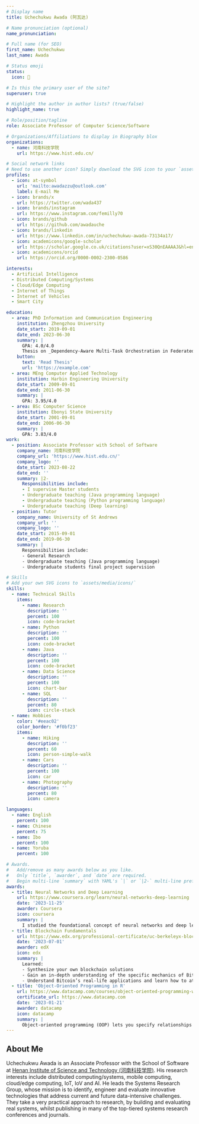 ```yaml
---
# Display name
title: Uchechukwu Awada (阿瓦达)

# Name pronunciation (optional)
name_pronunciation: 

# Full name (for SEO)
first_name: Uchechukwu
last_name: Awada

# Status emoji
status:
  icon: 💯

# Is this the primary user of the site?
superuser: true

# Highlight the author in author lists? (true/false)
highlight_name: true

# Role/position/tagline
role: Associate Professor of Computer Science/Software

# Organizations/Affiliations to display in Biography blox
organizations:
  - name: 河南科技学院
    url: https://www.hist.edu.cn/

# Social network links
# Need to use another icon? Simply download the SVG icon to your `assets/media/icons/` folder.
profiles:
  - icon: at-symbol
    url: 'mailto:awadazzu@outlook.com'
    label: E-mail Me
  - icon: brands/x
    url: https://twitter.com/wada437
  - icon: brands/instagram
    url: https://www.instagram.com/femilly70
  - icon: brands/github
    url: https://github.com/awadauche
  - icon: brands/linkedin
    url: https://www.linkedin.com/in/uchechukwu-awada-73134a17/
  - icon: academicons/google-scholar
    url: https://scholar.google.co.uk/citations?user=xS30QnEAAAAJ&hl=en
  - icon: academicons/orcid
    url: https://orcid.org/0000-0002-2300-0586

interests:
  - Artificial Intelligence
  - Distributed Computing/Systems
  - Cloud/Edge Computing
  - Internet of Things
  - Internet of Vehicles
  - Smart City

education:
  - area: PhD Information and Communication Engineering
    institution: Zhengzhou University
    date_start: 2019-09-01
    date_end: 2023-06-30
    summary: |
      GPA: 4.0/4.0
      Thesis on _Dependency-Aware Multi-Task Orchestration in Federated Edge Computing_. Supervised by [Prof Jiankang Zhang](https://staffprofiles.bournemouth.ac.uk/display/jzhang3) and [Prof Shouyi Yang]. 
    button:
      text: 'Read Thesis'
      url: 'https://example.com'
  - area: MEng Computer Applied Technology
    institution: Harbin Engineering University
    date_start: 2009-09-01
    date_end: 2011-06-30
    summary: |
      GPA: 3.95/4.0
  - area: BSc Computer Science
    institution: Ebonyi State University
    date_start: 2001-09-01
    date_end: 2006-06-30
    summary: |
      GPA: 3.83/4.0
work:
  - position: Associate Professor with School of Software
    company_name: 河南科技学院
    company_url: 'https://www.hist.edu.cn/'
    company_logo: ''
    date_start: 2023-08-22
    date_end: ''
    summary: |2-
      Responsibilities include:
      - I supervise Master students
      - Undergraduate teaching (Java programming language)
      - Undergraduate teaching (Python programming language)
      - Undergraduate teaching (Deep learning)
  - position: Tutor
    company_name: University of St Andrews
    company_url: ''
    company_logo: ''
    date_start: 2015-09-01
    date_end: 2019-06-30
    summary: |
      Responsibilities include:
      - General Research
      - Undergraduate teaching (Java programming language)
      - Undergraduate students final project supervision

# Skills
# Add your own SVG icons to `assets/media/icons/`
skills:
  - name: Technical Skills
    items:
      - name: Research
        description: ''
        percent: 100
        icon: code-bracket
      - name: Python
        description: ''
        percent: 100
        icon: code-bracket
      - name: Java
        description: ''
        percent: 100
        icon: code-bracket  
      - name: Data Science
        description: ''
        percent: 100
        icon: chart-bar
      - name: SQL
        description: ''
        percent: 80
        icon: circle-stack
  - name: Hobbies
    color: '#eeac02'
    color_border: '#f0bf23'
    items:
      - name: Hiking
        description: ''
        percent: 60
        icon: person-simple-walk
      - name: Cars
        description: ''
        percent: 100
        icon: car
      - name: Photography
        description: ''
        percent: 80
        icon: camera

languages:
  - name: English
    percent: 100
  - name: Chinese
    percent: 75
  - name: Ibo
    percent: 100
  - name: Yoruba
    percent: 100

# Awards.
#   Add/remove as many awards below as you like.
#   Only `title`, `awarder`, and `date` are required.
#   Begin multi-line `summary` with YAML's `|` or `|2-` multi-line prefix and indent 2 spaces below.
awards:
  - title: Neural Networks and Deep Learning
    url: https://www.coursera.org/learn/neural-networks-deep-learning
    date: '2023-11-25'
    awarder: Coursera
    icon: coursera
    summary: |
      I studied the foundational concept of neural networks and deep learning. By the end, I was familiar with the significant technological trends driving the rise of deep learning; build, train, and apply fully connected deep neural networks; implement efficient (vectorized) neural networks; identify key parameters in a neural network’s architecture; and apply deep learning to your own applications.
  - title: Blockchain Fundamentals
    url: https://www.edx.org/professional-certificate/uc-berkeleyx-blockchain-fundamentals
    date: '2023-07-01'
    awarder: edX
    icon: edx
    summary: |
      Learned:
      - Synthesize your own blockchain solutions
      - Gain an in-depth understanding of the specific mechanics of Bitcoin
      - Understand Bitcoin’s real-life applications and learn how to attack and destroy Bitcoin, Ethereum, smart contracts and Dapps, and alternatives to Bitcoin’s Proof-of-Work consensus algorithm
  - title: 'Object-Oriented Programming in R'
    url: https://www.datacamp.com/courses/object-oriented-programming-with-s3-and-r6-in-r
    certificate_url: https://www.datacamp.com
    date: '2023-01-21'
    awarder: datacamp
    icon: datacamp
    summary: |
      Object-oriented programming (OOP) lets you specify relationships between functions and the objects that they can act on, helping you manage complexity in your code. This is an intermediate level course, providing an introduction to OOP, using the S3 and R6 systems. S3 is a great day-to-day R programming tool that simplifies some of the functions that you write. R6 is especially useful for industry-specific analyses, working with web APIs, and building GUIs.
---
```


## About Me

Uchechukwu Awada is an Associate Professor with the School of Software at [Henan Institute of Science and Technology (河南科技学院)](https://www.hist.edu.cn/). His research interests include distributed computing/systems, mobile computing, cloud/edge computing, IoT, IoV and AI. He leads the Systems Research Group, whose mission is to identify, engineer and evaluate innovative technologies that address current and future data-intensive challenges. They take a very practical approach to research, by building and evaluating real systems, whilst publishing in many of the top-tiered systems research conferences and journals.
